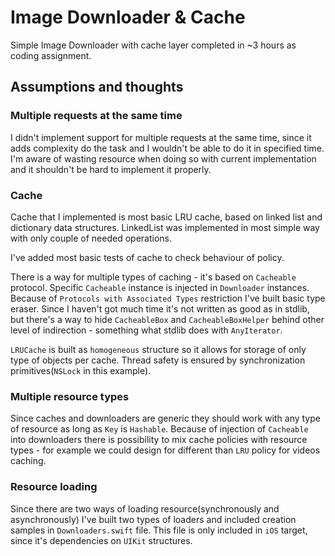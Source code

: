 # Image Downloader & Cache

Simple Image Downloader with cache layer completed in ~3 hours as coding assignment.

## Assumptions and thoughts

### Multiple requests at the same time
I didn't implement support for multiple requests at the same time, since it adds complexity do the task and I wouldn't be able to do it in specified time. I'm aware of wasting resource when doing so with current implementation and it shouldn't be hard to implement it properly.

### Cache
Cache that I implemented is most basic LRU cache, based on linked list and dictionary data structures. LinkedList was implemented in most simple way with only couple of needed operations.

I've added most basic tests of cache to check behaviour of policy.

There is a way for multiple types of caching - it's based on `Cacheable` protocol. Specific `Cacheable` instance is injected in `Downloader` instances.
Because of `Protocols with Associated Types` restriction I've built basic type eraser. Since I haven't got much time it's not written as good as in stdlib, but there's a way to hide `CacheableBox` and `CacheableBoxHelper` behind other level of indirection - something what stdlib does with `AnyIterator`.

`LRUCache` is built as `homogeneous` structure so it allows for storage of only type of objects per cache.
Thread safety is ensured by synchronization primitives(`NSLock` in this example).

### Multiple resource types
Since caches and downloaders are generic they should work with any type of resource as long as `Key` is `Hashable`.
Because of injection of `Cacheable` into downloaders there is possibility to mix cache policies with resource types - for example we could design for different than `LRU` policy for videos caching.

### Resource loading 
Since there are two ways of loading resource(synchronously and asynchronously) I've built two types of loaders and included creation samples in `Downloaders.swift` file. This file is only included in `iOS` target, since it's dependencies on `UIKit` structures.

